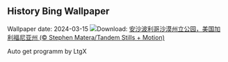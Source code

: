 ## History Bing Wallpaper
Wallpaper date: 2024-03-15
![](https://www.bing.com/th?id=OHR.AnzaBorregoBloom_ZH-CN8284458835_UHD.jpg&w=1000)Download: [安沙波利哥沙漠州立公园，美国加利福尼亚州 (© Stephen Matera/Tandem Stills + Motion)](https://www.bing.com/th?id=OHR.AnzaBorregoBloom_ZH-CN8284458835_UHD.jpg)

Auto get programm by LtgX
